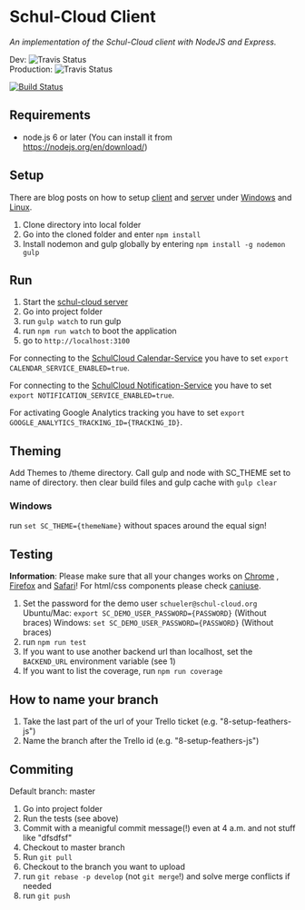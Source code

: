# Schul-Cloud Client
_An implementation of the Schul-Cloud client with NodeJS and Express._

Dev: ![Travis Status](https://travis-ci.org/schul-cloud/schulcloud-client.svg?branch=master)<br>
Production: ![Travis Status](https://travis-ci.org/schul-cloud/schulcloud-client.svg?branch=production)

[![Build Status](https://saucelabs.com/buildstatus/Langelu)](https://saucelabs.com/beta/builds/93d41c42d21342909b33ebdd51a71a21)

## Requirements

* node.js 6 or later (You can install it from https://nodejs.org/en/download/)

## Setup

There are blog posts on how to setup [client](https://github.com/schul-cloud/schulcloud-client) and [server](https://github.com/schul-cloud/schulcloud-server) under [Windows](https://schul-cloud.github.io/blog/2017-05-18/setup-schul-cloud-client-and-sever-under-windows) and [Linux](https://schul-cloud.github.io/blog/2017-04-21/setup-development-under-ubuntu).

1. Clone directory into local folder
2. Go into the cloned folder and enter `npm install`
3. Install nodemon and gulp globally by entering `npm install -g nodemon gulp`

## Run

1. Start the [schul-cloud server](https://github.com/schulcloud/schulcloud-server)
2. Go into project folder
3. run `gulp watch` to run gulp
4. run `npm run watch` to boot the application
5. go to `http://localhost:3100`

For connecting to the [SchulCloud Calendar-Service](https://github.com/schul-cloud/schulcloud-calendar) you have to set `export CALENDAR_SERVICE_ENABLED=true`.

For connecting to the [SchulCloud Notification-Service](https://github.com/schul-cloud/node-notification-service) you have to set `export NOTIFICATION_SERVICE_ENABLED=true`.

For activating Google Analytics tracking you have to set `export GOOGLE_ANALYTICS_TRACKING_ID={TRACKING_ID}`.

## Theming

Add Themes to /theme directory. Call gulp and node with SC_THEME set to name of directory.
then clear build files and gulp cache with `gulp clear`

### Windows
 run `set SC_THEME={themeName}` without spaces around the equal sign!

## Testing

**Information**: Please make sure that all your changes works on [Chrome](https://www.google.de/chrome/browser/desktop/index.html) , [Firefox](https://www.mozilla.org/de/firefox/new/) and [Safari](https://www.apple.com/de/safari/)!
For html/css components please check [caniuse](https://caniuse.com/).

1. Set the password for the demo user `schueler@schul-cloud.org`
    Ubuntu/Mac: `export SC_DEMO_USER_PASSWORD={PASSWORD}` (Without braces)
    Windows: `set SC_DEMO_USER_PASSWORD={PASSWORD}` (Without braces)
2. run `npm run test`
3. If you want to use another backend url than localhost, set the `BACKEND_URL` environment variable (see 1)
4. If you want to list the coverage, run `npm run coverage`

## How to name your branch

1. Take the last part of the url of your Trello ticket (e.g. "8-setup-feathers-js")
2. Name the branch after the Trello id (e.g. "8-setup-feathers-js")

## Commiting

Default branch: master

1. Go into project folder
2. Run the tests (see above)
3. Commit with a meanigful commit message(!) even at 4 a.m. and not stuff like "dfsdfsf"
4. Checkout to master branch
5. Run `git pull`
6. Checkout to the branch you want to upload
7. run `git rebase -p develop` (not `git merge`!) and solve merge conflicts if needed
8. run `git push`
